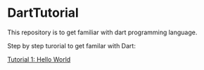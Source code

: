 # DartTutorial
This repository is to get familiar with dart programming language.

Step by step turorial to get familar with Dart:

<a href="https://github.com/sunny3p/DartTutorial/blob/master/Helloworld.Dart">Tutorial 1: Hello World </a>
